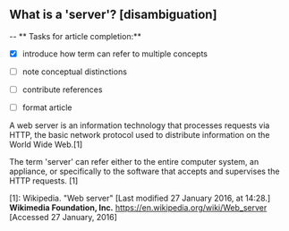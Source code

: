 ## What is a 'server'? [disambiguation]

--
** Tasks for article completion:**

- [x] introduce how term can refer to multiple concepts
- [ ] note conceptual distinctions
- [ ] contribute references
- [ ] format article


A web server is an information technology that processes requests via HTTP, the basic network protocol used to distribute information on the World Wide Web.[1]

The term 'server' can refer either to the entire computer system, an appliance, or specifically to the software that accepts and supervises the HTTP requests. [1]

[1]: Wikipedia. "Web server" [Last modified 27 January 2016, at 14:28.] **Wikimedia Foundation, Inc.** https://en.wikipedia.org/wiki/Web_server [Accessed 27 January, 2016]


